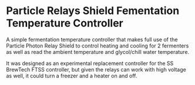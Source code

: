 # Particle Relays Shield Fementation Temperature Controller

A simple fermentation temperature controller that makes full use of the Particle Photon Relay Shield to control heating and cooling for 2 fermenters as well as read the ambient temperature and glycol/chill water temperature.  

It was designed as an experimental replacement controller for the SS BrewTech FTSS controller, but given the relays can work with high voltage as well, it could turn a freezer and a heater on and off.
